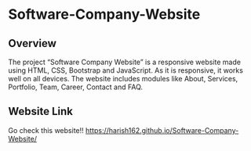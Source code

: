 # Software-Company-Website
## Overview

The project “Software Company Website” is a responsive website made using HTML, CSS, Bootstrap and JavaScript. As it is responsive, it works well on all devices. The website includes modules like About, Services, Portfolio, Team, Career, Contact and FAQ.

## Website Link

Go check this website!!
https://harish162.github.io/Software-Company-Website/
